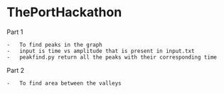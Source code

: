 # ThePortHackathon

Part 1
    
    -   To find peaks in the graph
    -   input is time vs amplitude that is present in input.txt
    -   peakfind.py return all the peaks with their corresponding time 

Part 2

    -   To find area between the valleys

